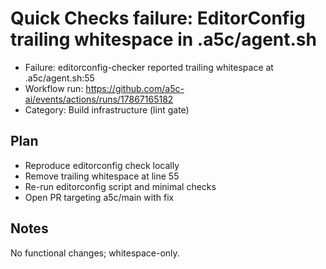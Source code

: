 # Quick Checks failure: EditorConfig trailing whitespace in .a5c/agent.sh

- Failure: editorconfig-checker reported trailing whitespace at .a5c/agent.sh:55
- Workflow run: https://github.com/a5c-ai/events/actions/runs/17867165182
- Category: Build infrastructure (lint gate)

## Plan

- Reproduce editorconfig check locally
- Remove trailing whitespace at line 55
- Re-run editorconfig script and minimal checks
- Open PR targeting a5c/main with fix

## Notes

No functional changes; whitespace-only.
